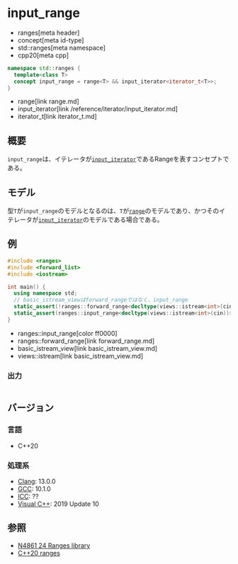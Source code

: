 # input_range
* ranges[meta header]
* concept[meta id-type]
* std::ranges[meta namespace]
* cpp20[meta cpp]

```cpp
namespace std::ranges {
  template<class T>
  concept input_range = range<T> && input_iterator<iterator_t<T>>;
}
```
* range[link range.md]
* input_iterator[link /reference/iterator/input_iterator.md]
* iterator_t[link iterator_t.md]

## 概要
`input_range`は、イテレータが[`input_iterator`](/reference/iterator/input_iterator.md)であるRangeを表すコンセプトである。

## モデル
型`T`が`input_range`のモデルとなるのは、`T`が[`range`](range.md)のモデルであり、かつそのイテレータが[`input_iterator`](/reference/iterator/input_iterator.md)のモデルである場合である。

## 例
```cpp example
#include <ranges>
#include <forward_list>
#include <iostream>

int main() {
  using namespace std;
  // basic_istream_viewはforward_rangeではなく、input_range
  static_assert(!ranges::forward_range<decltype(views::istream<int>(cin))>);
  static_assert(ranges::input_range<decltype(views::istream<int>(cin))>);
}
```
* ranges::input_range[color ff0000]
* ranges::forward_range[link forward_range.md]
* basic_istream_view[link basic_istream_view.md]
* views::istream[link basic_istream_view.md]

### 出力
```
```

## バージョン
### 言語
- C++20

### 処理系
- [Clang](/implementation.md#clang): 13.0.0
- [GCC](/implementation.md#gcc): 10.1.0
- [ICC](/implementation.md#icc): ??
- [Visual C++](/implementation.md#visual_cpp): 2019 Update 10

## 参照
- [N4861 24 Ranges library](https://timsong-cpp.github.io/cppwp/n4861/ranges)
- [C++20 ranges](https://techbookfest.org/product/5134506308665344)
